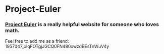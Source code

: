 # Project-Euler

### [Project Euler](https://projecteuler.net/about) is a really helpful website for someone who loves math.

Feel free to add me as a friend: 1957047_xlqFOTgjJGCQ0FN480xwzdBEsTnWuV4y
